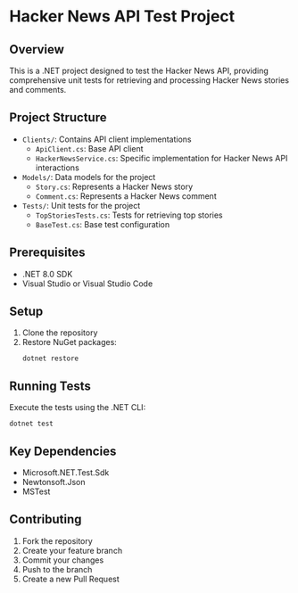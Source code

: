 # Hacker News API Test Project

## Overview

This is a .NET project designed to test the Hacker News API, providing comprehensive unit tests for retrieving and processing Hacker News stories and comments.

## Project Structure

- `Clients/`: Contains API client implementations
  - `ApiClient.cs`: Base API client
  - `HackerNewsService.cs`: Specific implementation for Hacker News API interactions
- `Models/`: Data models for the project
  - `Story.cs`: Represents a Hacker News story
  - `Comment.cs`: Represents a Hacker News comment
- `Tests/`: Unit tests for the project
  - `TopStoriesTests.cs`: Tests for retrieving top stories
  - `BaseTest.cs`: Base test configuration

## Prerequisites

- .NET 8.0 SDK
- Visual Studio or Visual Studio Code

## Setup

1. Clone the repository
2. Restore NuGet packages:
   ```
   dotnet restore
   ```

## Running Tests

Execute the tests using the .NET CLI:

```
dotnet test
```

## Key Dependencies

- Microsoft.NET.Test.Sdk
- Newtonsoft.Json
- MSTest

## Contributing

1. Fork the repository
2. Create your feature branch
3. Commit your changes
4. Push to the branch
5. Create a new Pull Request
